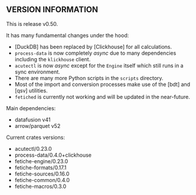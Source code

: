 ## VERSION INFORMATION

This is release v0.50.

It has many fundamental changes under the hood:

- [DuckDB] has been replaced by [Clickhouse] for all calculations.
- `process-data` is now completely *async* due to many dependencies including the `klickhouse` client.
- `acutectl` is now *async* except for the `Engine` itself which still runs in a sync environment.
- There are many more Python scripts in the `scripts` directory.
- Most of the import and conversion processes make use of the [bdt] and [qsv] utilities.
- `fetiched` is currently not working and will be updated in the near-future.

Main dependencies:

- datafusion v41
- arrow/parquet v52

Current crates versions:

- acutectl/0.23.0
- process-data/0.4.0+clickhouse
- fetiche-engine/0.23.0
- fetiche-formats/0.17.1
- fetiche-sources/0.16.0
- fetiche-common/0.4.0
- fetiche-macros/0.3.0
